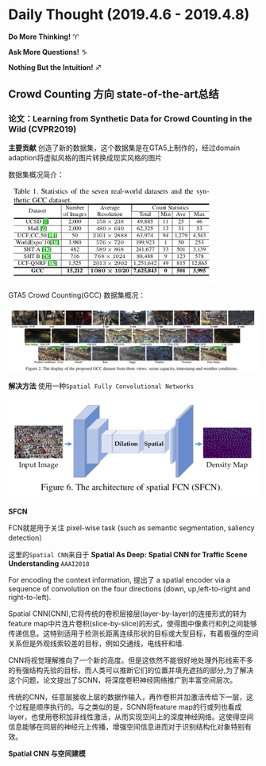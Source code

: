 # Daily Thought (2019.4.6 - 2019.4.8)
**Do More Thinking!** ♈ 

**Ask More Questions!** ♑

**Nothing But the Intuition!** ♐

## Crowd Counting 方向 state-of-the-art总结
### 论文：Learning from Synthetic Data for Crowd Counting in the Wild (CVPR2019)

**主要贡献** 创造了新的数据集，这个数据集是在GTA5上制作的，经过domain adaption将虚拟风格的图片转换成现实风格的图片

数据集概况简介：

![](__pics/crowd_counting_1.png)

GTA5 Crowd Counting(GCC) 数据集概况：

![](__pics/crowd_counting_2.png)

**解决方法** 使用一种`Spatial Fully Convolutional Networks`

![](__pics/crowd_counting_3.png)

**SFCN**

FCN就是用于关注 pixel-wise task (such as semantic segmentation,  saliency detection）

这里的`Spatial CNN`来自于 **Spatial As Deep: Spatial CNN for Traffic Scene Understanding** `AAAI2018`

For encoding the context information, 提出了 a spatial encoder via a sequence of convolution on the four directions (down, up,left-to-right and right-to-left).

Spatial CNN(CNN),它将传统的卷积层接层(layer-by-layer)的连接形式的转为feature map中片连片卷积(slice-by-slice)的形式，使得图中像素行和列之间能够传递信息。这特别适用于检测长距离连续形状的目标或大型目标，有着极强的空间关系但是外观线索较差的目标，例如交通线，电线杆和墙.

CNN将视觉理解推向了一个新的高度。但是这依然不能很好地处理外形线索不多的有强结构先验的目标，而人类可以推断它们的位置并填充遮挡的部分,为了解决这个问题，论文提出了SCNN，将深度卷积神经网络推广到丰富空间层次。

传统的CNN，任意层接收上层的数据作输入，再作卷积并加激活传给下一层，这个过程是顺序执行的。与之类似的是，SCNN将feature map的行或列也看成layer，也使用卷积加非线性激活，从而实现空间上的深度神经网络。这使得空间信息能够在同层的神经元上传播，增强空间信息进而对于识别结构化对象特别有效。

**Spatial CNN 与空间建模**
